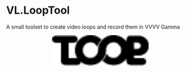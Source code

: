 # VL.LoopTool
A small toolset to create video loops and record them in VVVV Gamma

<p align="center">
<img src="assets/ui/LoopToolDark.png" title="" alt="GitHub Logo" width="259">
</p>
